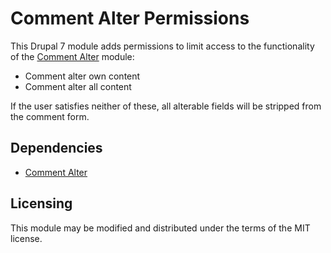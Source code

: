 # Comment Alter Permissions

This Drupal 7 module adds permissions to limit access to the functionality of the [Comment Alter](https://www.drupal.org/project/comment_alter) module:

- Comment alter own content
- Comment alter all content

If the user satisfies neither of these, all alterable fields will be stripped from the comment form.

## Dependencies

- [Comment Alter](https://www.drupal.org/project/comment_alter)

## Licensing

This module may be modified and distributed under the terms of the MIT license.
